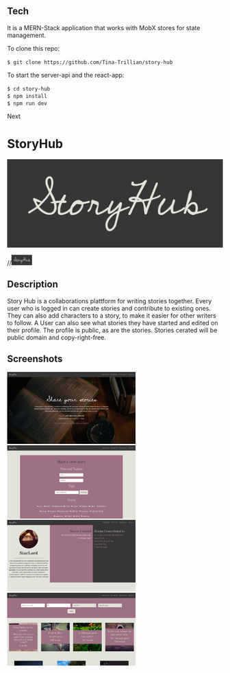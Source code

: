 ## Tech

It is a MERN-Stack application that works with MobX stores for state management.

To clone this repo: 

`$ git clone https://github.com/Tina-Trillian/story-hub`

To start the server-api and the react-app:

`$ cd story-hub`  
`$ npm install`  
`$ npm run dev`  
 
 Next

# StoryHub

![Logo](
      /src/app/assets/Logo.png)
      
//<img src="/src/app/assets/Logo.png" height="24" width="48">

## Description

Story Hub is a collaborations plattform for writing stories together. Every user who is logged in can create stories and contribute to existing ones. They can also add characters to a story, to make it easier for other writers to follow. A User can also see what stories they have started and edited on their profile. The profile is public, as are the stories. Stories cerated will be public domain and copy-right-free.

## Screenshots

<img src="/src/app/assets/home1.png" width="300"><img src="/src/app/assets/create1.png" width="300">
<img src="/src/app/assets/profile.png" width="300">
<img src="/src/app/assets/Search.png" width="300">



    


